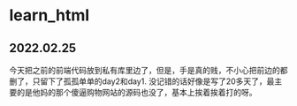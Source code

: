 # learn_html

## 2022.02.25

今天把之前的前端代码放到私有库里边了，但是，手是真的贱，不小心把前边的都删了，只留下了孤孤单单的day2和day1.
没记错的话好像是写了20多天了，最主要的是他妈的那个傻逼购物网站的源码也没了，基本上挨着挨着打的呀。
<!-- 1 -->
<!-- *2 -->
<!-- !3 -->
<!-- ?4 -->
<!-- todo 5 -->
